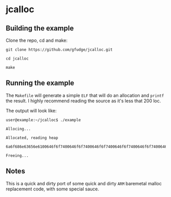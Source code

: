 # jcalloc

## Building the example
Clone the repo, cd and make:

`git clone https://github.com/gfudge/jcalloc.git`

`cd jcalloc`

`make`

## Running the example

The `Makefile` will generate a simple `ELF` that will do an allocation and `printf` the result. I highly recommend reading the source as it's less that 200 loc.

The output will look like: 

<pre><code>user@example:~/jcalloc$ ./example 

Allocing...

Allocated, reading heap

6a6f686e63656e6100646f6f7400646f6f7400646f6f7400646f6f7400646f6f7400646f6f7400646f6f7400646f6f7400646f6f7400646f6f7400646f6f7400

Freeing...
</code></pre>

## Notes
This is a quick and dirty port of some quick and dirty `ARM` baremetal malloc replacement code, with some special sauce.
